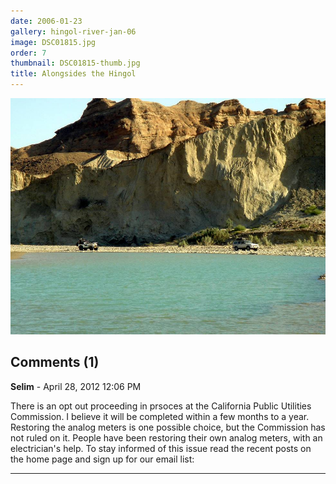 ```yaml
---
date: 2006-01-23
gallery: hingol-river-jan-06
image: DSC01815.jpg
order: 7
thumbnail: DSC01815-thumb.jpg
title: Alongsides the Hingol
---
```


![Alongsides the Hingol](./DSC01815.jpg)

<div id="comments">

## Comments (1)

**Selim** - April 28, 2012 12:06 PM

There is an opt out proceeding in prsoces at the California Public Utilities Commission. I believe it will be completed within a few months to a year. Restoring the analog meters is one possible choice, but the Commission has not ruled on it. People have been restoring their own analog meters, with an electrician's help. To stay informed of this issue read the recent posts on the home page and sign up for our email list:

---

</div>